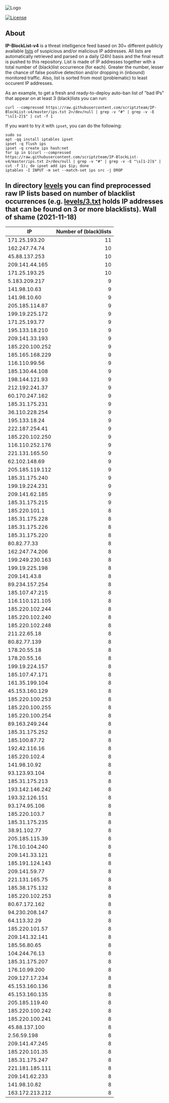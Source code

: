 ![Logo](https://i.imgur.com/PyKLAe7.png)

[![License](https://img.shields.io/badge/license-The_Unlicense-red.svg)](https://unlicense.org/)

About
----

**IP-BlockList-v4** is a threat intelligence feed based on 30+ different publicly available [lists](https://github.com/stamparm/maltrail) of suspicious and/or malicious IP addresses. All lists are automatically retrieved and parsed on a daily (24h) basis and the final result is pushed to this repository. List is made of IP addresses together with a total number of (black)list occurrence (for each). Greater the number, lesser the chance of false positive detection and/or dropping in (inbound) monitored traffic. Also, list is sorted from most (problematic) to least occurent IP addresses.

As an example, to get a fresh and ready-to-deploy auto-ban list of "bad IPs" that appear on at least 3 (black)lists you can run:

```
curl --compressed https://raw.githubusercontent.com/scriptzteam/IP-BlockList-v4/master/ips.txt 2>/dev/null | grep -v "#" | grep -v -E "\s[1-2]$" | cut -f 1
```

If you want to try it with `ipset`, you can do the following:

```
sudo su
apt -qq install iptables ipset
ipset -q flush ips
ipset -q create ips hash:net
for ip in $(curl --compressed https://raw.githubusercontent.com/scriptzteam/IP-BlockList-v4/master/ips.txt 2>/dev/null | grep -v "#" | grep -v -E "\s[1-2]$" | cut -f 1); do ipset add ips $ip; done
iptables -I INPUT -m set --match-set ips src -j DROP
```

In directory [levels](levels) you can find preprocessed raw IP lists based on number of blacklist occurrences (e.g. [levels/3.txt](levels/3.txt) holds IP addresses that can be found on 3 or more blacklists).
Wall of shame (2021-11-18)
----

|IP|Number of (black)lists|
|---|--:|
171.25.193.20|11
162.247.74.74|10
45.88.137.253|10
209.141.44.165|10
171.25.193.25|10
5.183.209.217|9
141.98.10.63|9
141.98.10.60|9
205.185.114.87|9
199.19.225.172|9
171.25.193.77|9
195.133.18.210|9
209.141.33.193|9
185.220.100.252|9
185.165.168.229|9
116.110.99.56|9
185.130.44.108|9
198.144.121.93|9
212.192.241.37|9
60.170.247.162|9
185.31.175.231|9
36.110.228.254|9
195.133.18.24|9
222.187.254.41|9
185.220.102.250|9
116.110.252.176|9
221.131.165.50|9
62.102.148.69|9
205.185.119.112|9
185.31.175.240|9
199.19.224.231|9
209.141.62.185|9
185.31.175.215|9
185.220.101.1|8
185.31.175.228|8
185.31.175.226|8
185.31.175.220|8
80.82.77.33|8
162.247.74.206|8
199.249.230.163|8
199.19.225.198|8
209.141.43.8|8
89.234.157.254|8
185.107.47.215|8
116.110.121.105|8
185.220.102.244|8
185.220.102.240|8
185.220.102.248|8
211.22.65.18|8
80.82.77.139|8
178.20.55.18|8
178.20.55.16|8
199.19.224.157|8
185.107.47.171|8
161.35.199.104|8
45.153.160.129|8
185.220.100.253|8
185.220.100.255|8
185.220.100.254|8
89.163.249.244|8
185.31.175.252|8
185.100.87.72|8
192.42.116.16|8
185.220.102.4|8
141.98.10.92|8
93.123.93.104|8
185.31.175.213|8
193.142.146.242|8
193.32.126.151|8
93.174.95.106|8
185.220.103.7|8
185.31.175.235|8
38.91.102.77|8
205.185.115.39|8
176.10.104.240|8
209.141.33.121|8
185.191.124.143|8
209.141.59.77|8
221.131.165.75|8
185.38.175.132|8
185.220.102.253|8
80.67.172.162|8
94.230.208.147|8
64.113.32.29|8
185.220.101.57|8
209.141.32.141|8
185.56.80.65|8
104.244.76.13|8
185.31.175.207|8
176.10.99.200|8
209.127.17.234|8
45.153.160.136|8
45.153.160.135|8
205.185.119.40|8
185.220.100.242|8
185.220.100.241|8
45.88.137.100|8
2.56.59.198|8
209.141.47.245|8
185.220.101.35|8
185.31.175.247|8
221.181.185.111|8
209.141.62.233|8
141.98.10.82|8
163.172.213.212|8
